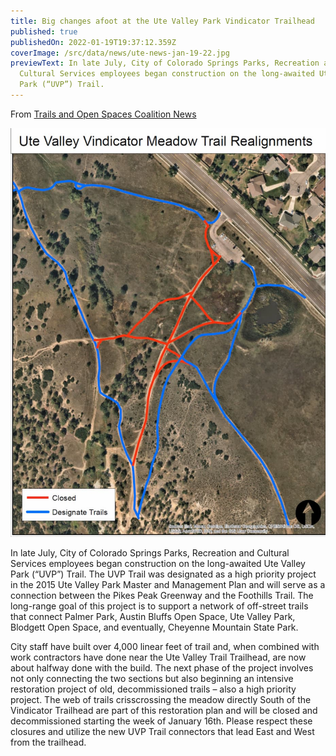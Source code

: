```yaml
---
title: Big changes afoot at the Ute Valley Park Vindicator Trailhead
published: true
publishedOn: 2022-01-19T19:37:12.359Z
coverImage: /src/data/news/ute-news-jan-19-22.jpg
previewText: In late July, City of Colorado Springs Parks, Recreation and
  Cultural Services employees began construction on the long-awaited Ute Valley
  Park (“UVP”) Trail.
---
```


From [Trails and Open Spaces Coalition News](https://www.trailsandopenspaces.org/2022/01/19/news-wednesday-january-19-2022/)

![Map of vindicator entrance trail realignments](/src/data/news/uvp-trail-realignments.jpg)

In late July, City of Colorado Springs Parks, Recreation and Cultural Services employees began construction on the long-awaited Ute Valley Park (“UVP”) Trail. The UVP Trail was designated as a high priority project in the 2015 Ute Valley Park Master and Management Plan and will serve as a connection between the Pikes Peak Greenway and the Foothills Trail. The long-range goal of this project is to support a network of off-street trails that connect Palmer Park, Austin Bluffs Open Space, Ute Valley Park, Blodgett Open Space, and eventually, Cheyenne Mountain State Park.

City staff have built over 4,000 linear feet of trail and, when combined with work contractors have done near the Ute Valley Trail Trailhead, are now about halfway done with the build. The next phase of the project involves not only connecting the two sections but also beginning an intensive restoration project of old, decommissioned trails – also a high priority project. The web of trails crisscrossing the meadow directly South of the Vindicator Trailhead are part of this restoration plan and will be closed and decommissioned starting the week of January 16th. Please respect these closures and utilize the new UVP Trail connectors that lead East and West from the trailhead.
